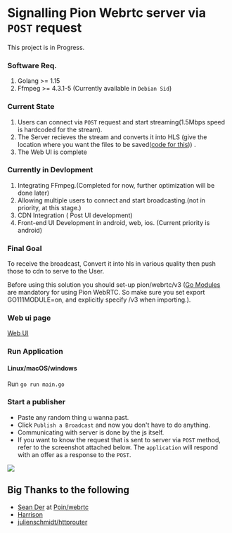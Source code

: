 # Signalling Pion Webrtc server via `POST` request

This project is in Progress.

### Software Req.
1) Golang >= 1.15
2) Ffmpeg >= 4.3.1-5 (Currently available in `Debian Sid`)

### Current State
1) Users can connect via `POST` request and start streaming(1.5Mbps speed is hardcoded for the stream).
2) The Server recieves the stream and converts it into HLS (give the location where you want the files to be saved([code for this](https://github.com/mohit810/streamingcdn/blob/095c992aa86b01d2bb5d6ba524858e0d6768b747/ffmpeg/ffmpeg.go#L12 ))) .
3) The Web UI is complete 

### Currently in Devlopment
1) Integrating FFmpeg.(Completed for now, further optimization will be done later)
2) Allowing multiple users to connect and start broadcasting.(not in priority, at this stage.)
3) CDN Integration ( Post UI development)
4) Front-end UI Development in android, web, ios. (Current priority is android)
### Final Goal
To receive the broadcast, Convert it into hls in various quality then push those to cdn to serve to the User.

Before using this solution you should set-up pion/webrtc/v3 ([Go Modules](https://blog.golang.org/using-go-modules) are mandatory for using Pion WebRTC. So make sure you set export GO111MODULE=on, and explicitly specify /v3 when importing.).

### Web ui page
[Web UI](https://github.com/mohit810/streamingcdn-web-ui) 

### Run Application
#### Linux/macOS/windows
Run `go run main.go`

### Start a publisher

* Paste any random thing u wanna past.
* Click `Publish a Broadcast` and now you don't have to do anything.
* Communicating with server is done by the js itself.  
* If you want to know the request that is sent to server via `POST` method, refer to the screenshot attached below. The `application` will respond with an offer as a response to the `POST`.

![](https://github.com/mohit810/streamingcdn/blob/main/Screenshot.png)

## Big Thanks to the following 

* [Sean Der](https://github.com/Sean-Der) at [Poin/webrtc](https://github.com/pion/webrtc)
* [Harrison](https://github.com/grantfayvor)
* [julienschmidt/httprouter](https://github.com/julienschmidt/httprouter)
